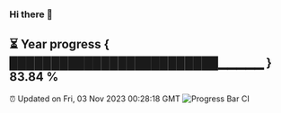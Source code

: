 ### Hi there 👋
⏳ Year progress { █████████████████████████▁▁▁▁▁ } 83.84 %
---
⏰ Updated on Fri, 03 Nov 2023 00:28:18 GMT
![Progress Bar CI](https://github.com/Moyi321/Moyi321/workflows/Progress%20Bar%20CI/badge.svg)
